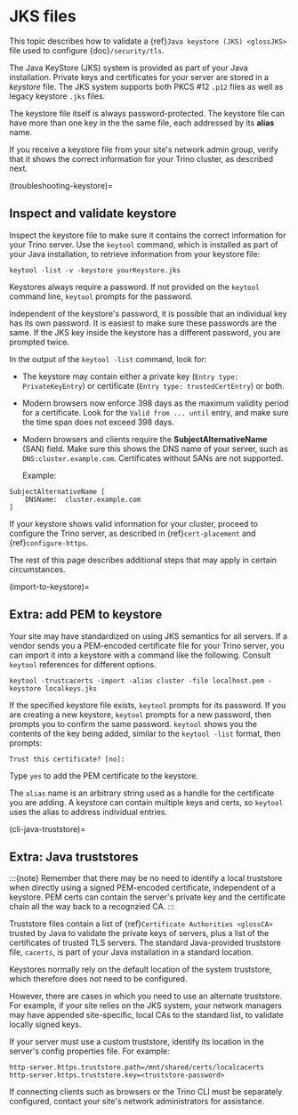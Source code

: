 # JKS files

This topic describes how to validate a {ref}`Java keystore (JKS) <glossJKS>`
file used to configure {doc}`/security/tls`.

The Java KeyStore (JKS) system is provided as part of your Java installation.
Private keys and certificates for your server are stored in a *keystore* file.
The JKS system supports both PKCS #12 `.p12` files as well as legacy
keystore `.jks` files.

The keystore file itself is always password-protected. The keystore file can
have more than one key in the the same file, each addressed by its **alias**
name.

If you receive a keystore file from your site's network admin group, verify that
it shows the correct information for your Trino cluster, as described next.

(troubleshooting-keystore)=

## Inspect and validate keystore

Inspect the keystore file to make sure it contains the correct information for
your Trino server. Use the `keytool` command, which is installed as part of
your Java installation, to retrieve information from your keystore file:

```text
keytool -list -v -keystore yourKeystore.jks
```

Keystores always require a password. If not provided on the `keytool` command
line, `keytool` prompts for the password.

Independent of the keystore's password, it is possible that an individual key
has its own password. It is easiest to make sure these passwords are the same.
If the JKS key inside the keystore has a different password, you are prompted
twice.

In the output of the `keytool -list` command, look for:

- The keystore may contain either a private key (`Entry type:
  PrivateKeyEntry`) or certificate (`Entry type: trustedCertEntry`) or both.

- Modern browsers now enforce 398 days as the maximum validity period for a
  certificate. Look for the `Valid from ... until` entry, and make sure the
  time span does not exceed 398 days.

- Modern browsers and clients require the **SubjectAlternativeName** (SAN)
  field. Make sure this shows the DNS name of your server, such as
  `DNS:cluster.example.com`. Certificates without SANs are not
  supported.

  Example:

```text
SubjectAlternativeName [
    DNSName:  cluster.example.com
]
```

If your keystore shows valid information for your cluster, proceed to configure
the Trino server, as described in {ref}`cert-placement` and
{ref}`configure-https`.

The rest of this page describes additional steps that may apply in certain
circumstances.

(import-to-keystore)=

## Extra: add PEM to keystore

Your site may have standardized on using JKS semantics for all servers. If a
vendor sends you a PEM-encoded certificate file for your Trino server, you can
import it into a keystore with a command like the following. Consult `keytool`
references for different options.

```shell
keytool -trustcacerts -import -alias cluster -file localhost.pem -keystore localkeys.jks
```

If the specified keystore file exists, `keytool` prompts for its password. If
you are creating a new keystore, `keytool` prompts for a new password, then
prompts you to confirm the same password. `keytool` shows you the
contents of the key being added, similar to the `keytool -list` format, then
prompts:

```text
Trust this certificate? [no]:
```

Type `yes` to add the PEM certificate to the keystore.

The `alias` name is an arbitrary string used as a handle for the certificate
you are adding. A keystore can contain multiple keys and certs, so `keytool`
uses the alias to address individual entries.

(cli-java-truststore)=

## Extra: Java truststores

:::{note}
Remember that there may be no need to identify a local truststore when
directly using a signed PEM-encoded certificate, independent of a keystore.
PEM certs can contain the server's private key and the certificate chain all
the way back to a recognzied CA.
:::

Truststore files contain a list of {ref}`Certificate Authorities <glossCA>`
trusted by Java to validate the private keys of servers, plus a list of the
certificates of trusted TLS servers. The standard Java-provided truststore file,
`cacerts`, is part of your Java installation in a standard location.

Keystores normally rely on the default location of the system truststore, which
therefore does not need to be configured.

However, there are cases in which you need to use an alternate truststore. For
example, if your site relies on the JKS system, your network managers may have
appended site-specific, local CAs to the standard list, to validate locally
signed keys.

If your server must use a custom truststore, identify its location in the
server's config properties file. For example:

```text
http-server.https.truststore.path=/mnt/shared/certs/localcacerts
http-server.https.truststore.key=<truststore-password>
```

If connecting clients such as browsers or the Trino CLI must be separately
configured, contact your site's network administrators for assistance.
